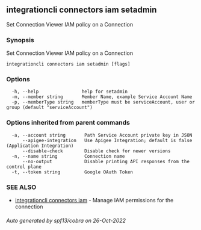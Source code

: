 ## integrationcli connectors iam setadmin

Set Connection Viewer IAM policy on a Connection

### Synopsis

Set Connection Viewer IAM policy on a Connection

```
integrationcli connectors iam setadmin [flags]
```

### Options

```
  -h, --help                help for setadmin
  -m, --member string       Member Name, example Service Account Name
  -p, --memberType string   memberType must be serviceAccount, user or group (default "serviceAccount")
```

### Options inherited from parent commands

```
  -a, --account string       Path Service Account private key in JSON
      --apigee-integration   Use Apigee Integration; default is false (Application Integration)
      --disable-check        Disable check for newer versions
  -n, --name string          Connection name
      --no-output            Disable printing API responses from the control plane
  -t, --token string         Google OAuth Token
```

### SEE ALSO

* [integrationcli connectors iam](integrationcli_connectors_iam.md)	 - Manage IAM permissions for the connection

###### Auto generated by spf13/cobra on 26-Oct-2022

